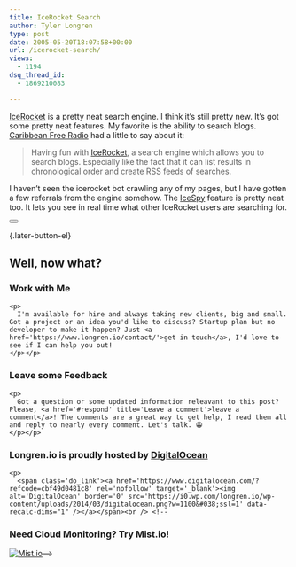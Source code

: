 ```yaml
---
title: IceRocket Search
author: Tyler Longren
type: post
date: 2005-05-20T18:07:58+00:00
url: /icerocket-search/
views:
  - 1194
dsq_thread_id:
  - 1869210083

---
```

[IceRocket][1] is a pretty neat search engine. I think it&#8217;s still pretty new. It&#8217;s got some pretty neat features. My favorite is the ability to search blogs. [Caribbean Free Radio][2] had a little to say about it:

> Having fun with [IceRocket][3], a search engine which allows you to search blogs. Especially like the fact that it can list results in chronological order and create RSS feeds of searches.

I haven&#8217;t seen the icerocket bot crawling any of my pages, but I have gotten a few referrals from the engine somehow. The [IceSpy][4] feature is pretty neat too. It lets you see in real time what other IceRocket users are searching for. 

<div class="wpulike wpulike-default " >
  <div class="wp_ulike_general_class wp_ulike_is_not_liked">
    <button type="button"
					aria-label="Like Button"
					data-ulike-id="1889"
					data-ulike-nonce="7fc300a883"
					data-ulike-type="likeThis"
					data-ulike-template="wpulike-default"
					data-ulike-display-likers="0"
					data-ulike-disable-pophover="0"
					class="wp_ulike_btn wp_ulike_put_image wp_likethis_1889"></button><span class="count-box"></span>
  </div>
</div>

[][5]{.later-button-el}

<div class='what-next'>
  <h2>
    Well, now what?
  </h2>
  
  <div class='hire'>
    <h3>
      Work with Me
    </h3>
    
    <p>
      I'm available for hire and always taking new clients, big and small. Got a project or an idea you'd like to discuss? Startup plan but no developer to make it happen? Just <a href='https://www.longren.io/contact/'>get in touch</a>, I'd love to see if I can help you out!
    </p></p>
  </div>
  
  <div class='hire'>
    <h3>
      Leave some Feedback
    </h3>
    
    <p>
      Got a question or some updated information releavant to this post? Please, <a href='#respond' title='Leave a comment'>leave a comment</a>! The comments are a great way to get help, I read them all and reply to nearly every comment. Let's talk. 😀
    </p></p>
  </div>
  
  <div class='now-what-bottom-ad'>
    <h3>
      Longren.io is proudly hosted by <a href='https://www.digitalocean.com/?refcode=cbf49d0481c8'>DigitalOcean</a>
    </h3>
    
    <p>
      <span class='do_link'><a href='https://www.digitalocean.com/?refcode=cbf49d0481c8' rel='nofollow' target='_blank'><img alt='DigitalOcean' border='0' src='https://i0.wp.com/longren.io/wp-content/uploads/2014/03/digitalocean.png?w=1100&#038;ssl=1' data-recalc-dims="1" /></a></span><br /> <!--

<h3>Need Cloud Monitoring? Try Mist.io!</h3>

<span class='do_link'><a href='http://mist.io/?ref=tyler' rel='nofollow' target='_blank'><img alt='Mist.io' border='0' src='https://i0.wp.com/longren.io/wp-content/uploads/2014/04/mistio.jpg?w=1100&#038;ssl=1' data-recalc-dims="1"></a></span>--></div> </div>

 [1]: http://www.icerocket.com/
 [2]: http://www.caribbeanfreeradio.com/blog/?p=62
 [3]: http://www.icerocket.com/?tab=blog&q=
 [4]: http://www.icerocket.com/icespypre
 [5]: #